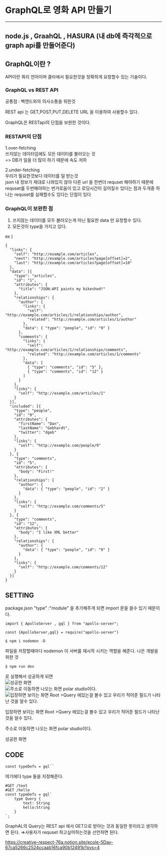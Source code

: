 # GraphQL로 영화 API 만들기

---
node.js , GraahQL , HASURA (내 db에 즉각적으로 graph api를 만들어준다)
---

## GraphQL이란 ?
API이란 쿼리 언어이며 클라에서 필요한것을 정확하게 요청할수 있는 기술이다.

### GraphQL vs REST API
공통점 : 벡엔드와의 의사소통을 위한것

REST api 는 GET,POST,PUT,DELETE 
URL 을 이용하여 사용할수 있다.

GraphQL은 RESTapi의 단점을 보완한 것이다.

### RESTAPI의 단점    
1.over-fetching    
쓰지않는 데이터임에도 모든 데이터를 불러오는 것    
=> DB가 일을 더 많이 하기 때문에 속도 저하    

2.under-fetching     
우리가 필요한것보다 데이터를 덜 받는것     
json 내 정보가 제대로 나와있지 않아 다른 url 을 한번더 requset 해야하기 때문에 requset를 두번해야하는 번거로움이 있고 로딩시간이 길어질수 있다는 점과 두개중 하나는 requset를 실패할수도 있다는 단점이 있다    

### GraphQL이 보완한 점
1. 쓰지않는 데이터를 모두 불러오는게 아닌 필요한 data 만 요청할수 있다.
2. 모든것이 type을 가지고 있다.


ex )   
```
{
  "links": {
    "self": "http://example.com/articles",
    "next": "http://example.com/articles?page[offset]=2",
    "last": "http://example.com/articles?page[offset]=10"
  },
  "data": [{
    "type": "articles",
    "id": "1",
    "attributes": {
      "title": "JSON:API paints my bikeshed!"
    },
    "relationships": {
      "author": {
        "links": {
          "self": "http://example.com/articles/1/relationships/author",
          "related": "http://example.com/articles/1/author"
        },
        "data": { "type": "people", "id": "9" }
      },
      "comments": {
        "links": {
          "self": "http://example.com/articles/1/relationships/comments",
          "related": "http://example.com/articles/1/comments"
        },
        "data": [
          { "type": "comments", "id": "5" },
          { "type": "comments", "id": "12" }
        ]
      }
    },
    "links": {
      "self": "http://example.com/articles/1"
    }
  }],
  "included": [{
    "type": "people",
    "id": "9",
    "attributes": {
      "firstName": "Dan",
      "lastName": "Gebhardt",
      "twitter": "dgeb"
    },
    "links": {
      "self": "http://example.com/people/9"
    }
  }, {
    "type": "comments",
    "id": "5",
    "attributes": {
      "body": "First!"
    },
    "relationships": {
      "author": {
        "data": { "type": "people", "id": "2" }
      }
    },
    "links": {
      "self": "http://example.com/comments/5"
    }
  }, {
    "type": "comments",
    "id": "12",
    "attributes": {
      "body": "I like XML better"
    },
    "relationships": {
      "author": {
        "data": { "type": "people", "id": "9" }
      }
    },
    "links": {
      "self": "http://example.com/comments/12"
    }
  }]
}
```
## SETTING   

package.json
"type" :"module" 을 추가해주게 되면 import 문을 쓸수 있기 때문이다.
```
import { ApolloServer , gql } from "apollo-server";

const {ApolloServer,gql} = require("apollo-server")

```
```
$ npm i nodemon -D 
```
파일을 저장할때마다 nodemon 이 서버를 재시작 시키는 역할을 해준다. 나은 개발을 위한 것   

```
$ npm run dev
```
로 실행해서 성공하게 되면   
![성공한 화면 ](https://prod-files-secure.s3.us-west-2.amazonaws.com/16e6340f-59ac-4816-babc-7d1babda6a27/5fb03a31-5a30-4af5-8890-63bad67e415c/Untitled.png)     
![주소로 이동하면 나오는 화면 polar studio이다.](https://prod-files-secure.s3.us-west-2.amazonaws.com/16e6340f-59ac-4816-babc-7d1babda6a27/9593396b-2e3d-4ca3-bb57-1c581ed41f72/Untitled.png)    
![입장하면 보이는 화면 Root >Query 에있는걸 볼수 있고 우리가 적어준 필드가 나타난 것을 알수 있다.](https://prod-files-secure.s3.us-west-2.amazonaws.com/16e6340f-59ac-4816-babc-7d1babda6a27/53730495-8477-4785-a8b8-417ae7bd6a64/Untitled.png)

입장하면 보이는 화면 Root >Query 에있는걸 볼수 있고 우리가 적어준 필드가 나타난 것을 알수 있다.

주소로 이동하면 나오는 화면 polar studio이다.

성공한 화면

## CODE

```
const typeDefs = gql``    
```
여기에다 type 들을 지정해준다.
```
#GET /text
#GET /hello
const typeDefs = gql`
    type Query {
        text: String
        hello:String
    }
`;

```
GraphAL의 Query는 REST api 에서 GET으로 받아는 것과 동일한 뜻이라고 생각하면 된다. ⇒사용자가 requset 하고싶어하는것을 선언하면 된다.

https://creative-respect-76a.notion.site/ecole-5Day-67ca5266c2524ccaab16fca90b12491b?pvs=4
